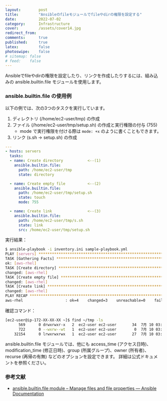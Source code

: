 ```yaml
---
layout:        post
title:         "Ansibleのfileモジュールでfileやdirの権限を設定する"
date:          2022-07-02
category:      Infrastructure
cover:         /assets/cover14.jpg
redirect_from:
comments:      true
published:     true
latex:         false
photoswipe:    false
# sitemap: false
# feed:    false
---
```


Ansibleでfileやdirの権限を設定したり、リンクを作成したりするには、組み込みの ansible.builtin.file モジュールを使用します。

### ansible.builtin.file の使用例

以下の例では、次の3つのタスクを実行しています。

1. ディレクトリ (/home/ec2-user/tmp) の作成
2. ファイル (/home/ec2-user/tmp/setup.sh) の作成と実行権限の付与 (755)
   - mode で実行権限を付ける際は `mode: +x` のように書くこともできます。
3. リンク (s.sh -> setup.sh) の作成


```yaml
---
- hosts: servers
  tasks:
  - name: Create directory           <--(1)
    ansible.builtin.file:
      path: /home/ec2-user/tmp
      state: directory

  - name: Create empty file          <--(2)
    ansible.builtin.file:
      path: /home/ec2-user/tmp/setup.sh
      state: touch
      mode: 755

  - name: Create link                <--(3)
    ansible.builtin.file:
      path: /home/ec2-user/tmp/s.sh
      state: link
      src: /home/ec2-user/tmp/setup.sh
```

実行結果：

```bash
$ ansible-playbook -i inventory.ini sample-playbook.yml
PLAY [servers] *****************************************************************
TASK [Gathering Facts] *********************************************************
ok: [aws-rhel]
TASK [Create directory] ********************************************************
changed: [aws-rhel]
TASK [Create empty file] *******************************************************
changed: [aws-rhel]
TASK [Create link] *************************************************************
changed: [aws-rhel]
PLAY RECAP *********************************************************************
aws-rhel                   : ok=4    changed=3    unreachable=0    failed=0    skipped=0    rescued=0    ignored=0 
```

確認コマンド：

```bash
[ec2-user@ip-172-XX-XX-XX ~]$ find ~/tmp -ls
      569      0 drwxrwxr-x   2  ec2-user ec2-user       34  7月 10 03:44 /home/ec2-user/tmp
      722      0 --wxrw--wt   1  ec2-user ec2-user        0  7月 10 03:44 /home/ec2-user/tmp/setup.sh
    32154      0 lrwxrwxrwx   1  ec2-user ec2-user       27  7月 10 03:44 /home/ec2-user/tmp/s.sh -> /home/ec2-user/tmp/setup.sh
```

ansible.builtin.file モジュールでは、他にも
access_time (アクセス日時)、modification_time (修正日時)、group (所属グループ)、owner (所有者)、recurse (再帰の有無) などのオプションを設定できます。
詳細は公式ドキュメントを参照ください。

### 参考文献
- [ansible.builtin.file module – Manage files and file properties — Ansible Documentation](https://docs.ansible.com/ansible/latest/collections/ansible/builtin/file_module.html)

